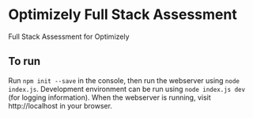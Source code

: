 # Optimizely Full Stack Assessment
Full Stack Assessment for Optimizely
## To run
Run `npm init --save` in the console, then run the webserver using `node index.js`. Development environment can be run using `node index.js dev` (for logging information). When the webserver is running, visit http://localhost in your browser.
